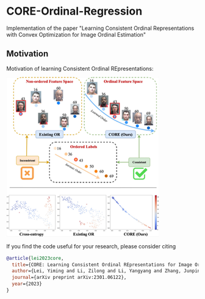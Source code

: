 # CORE-Ordinal-Regression
Implementation of the paper "Learning Consistent Ordinal Representations with Convex Optimization for Image Ordinal Estimation"

## Motivation
Motivation of learning Consistent Ordinal REpresentations:
<!-- ![schematic](figures/motivation.jpg = 250x) -->
<img src='figures/motivation.jpg' width="400">


If you find the code useful for your research, please consider citing
```bib
@article{lei2023core,
  title={CORE: Learning Consistent Ordinal REpresentations for Image Ordinal Estimation},
  author={Lei, Yiming and Li, Zilong and Li, Yangyang and Zhang, Junping and Shan, Hongming},
  journal={arXiv preprint arXiv:2301.06122},
  year={2023}
}
```



